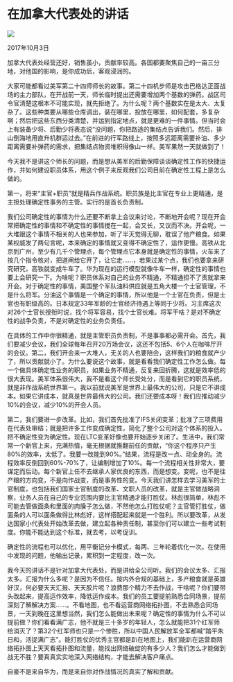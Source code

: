 # 在加拿大代表处的讲话
<img class="pv" src="https://api.visitor.plantree.me/visitor-badge/pv?namespace=plantree.me&key=renzhengfei-speeches/./docs/speeches/2017/10/在加拿大代表处的讲话.md">


2017年10月3日



加拿大代表处经营还好，销售虽小，贡献率较高。各国都要聚焦自己的一亩三分地，对他国的影响，是你成功后，客观浸润的。

大家可能都看过美军第二十四师师长的故事。第二十四机步师是攻击巴格达正面战场的主力部队，在开战前一天，师长临时提出还需要增加两个基数的弹药。战区司令官清楚这根本不可能实现，就先拒绝了。为什么呢？两个基数实在是太大、太复杂了。这些种类要从哪些仓库调出，装在哪里，投放在哪里，如何配套，多复杂啊；然后把这些东西分类清楚，并运到指定地点，就是更难的一件事情。但当时会上有装备少将、后勤少将表态说“没问题，你把路途的集结点告诉我们。然后，排山倒海地用直升机群运过去。”在前进的行军路线上，按照多远距离需要补油、多少距离需要补弹药的需求，把集结点物资堆积得像山一样。美军果然一天就做到了！

今天我不是讲这个师长的问题，而是想从美军的后勤保障谈谈确定性工作的快捷运作，并如何建设职员体系，用这个例子来反观我们公司目前在确定性工程上是怎么做的。

第一，将来“主官+职员”就是精兵作战系统。职员族是比主官在专业上更精通，是主担处理确定性事务的主管。实行的是首长负责制。

我们公司确定性的事情为什么还要不断拿上会议来讨论，不断地开会呢？现在开会常把确定性的事情和不确定性的事情搅在一起，会又长，又议而不决。开会呢，一大堆跟这个事情不相关的人也来参加，听了半天觉得无聊，耽误了他产粮食。如果某权威发了两句言呢，本来确定的事情就又变得不确定性了，运作更慢。高铁从北京到广州，至少有几千个管理点，每个管理点它本身就是确定性的事情，火车来了按几个指令核对，把道闸给它开了，让它走……，若果过某个点，我们也要拿来研究研究，高铁就变成牛车了。华为现在的运行模型就像牛车一样，确定性的事情也要上会研究一下。为啥呢？职员体系对自己的业务不精通，不精通担不了责就拿来开会。对于确定性的事情，美国整个军队油料供应就是五角大楼一个士官管理，不是什么将军。分油这个事情是一个确定的事情，所以他是一个士官在负责，但是士官也有职级高的。日本规定33年军龄的士官经济待遇上等同于少将。习主席这次对26个士官长授衔时说，找个将军容易，找个士官长难。将军干啥？是对不确定性的战争负责，不是对确定性的业务负责任。

在具体的工作中你很精通，就是主管职员负责制，不是事事都必需开会。首先，我们要减少会议，我们全球每年召开20万场会议，这还不包括5、6个人在咖啡厅开的会议。第二，我们开会来一大堆人，无关的人也要陪会，这样我们的粮食就产少了，所以贡献就小了。为什么要说这个故事，就是看看我们确定性工作怎么做。每一个做具体确定性业务的职员，如果业务不精通，反复来回折腾，这就是效率低的很大表现。美军体系很伟大，我不是看这个师长受处分，而是看到它的职员系统，就是非作战系统世界第一。我以前就说美军是世界上最伟大的公司，只是它不讲成本。如果它讲成本，就真是世界最伟大的公司。我们还要成本呀！我们应推动减少10%的会议，减少10%的开会人员。

第二，我们要进一步改革。比如，我们首先批准了IFS关闭变革；批准了三项费用在代表处审结；就是把许多工作变成确定性，简化了整个公司对这个体系的投入。把不确定性变为确定性。现在LTC变革好像也要开始逐步关闭了。生活中，我们常常一个新官上来，充满热情，毫无根据就推翻前任的贡献，“你这个程序只产生80%的效率，太低了。我要一改能到90%。”结果，流程是改一点、动全身的。流程效率反倒回到60%-70%了，让编制增加了10%。每一个流程相关性非常大，要谋定而后动。每个新官上任不去继承人家优良的东西，而是想变。变呢，也不是往产粮的方向变，不是向作战变，而是事务性的变。今天我们讲怎样去学习美军的士官制度，也包括我们国家士官制度的改革、文职人员的改革，就是主官做战略洞察，业务人员在自己的专业范围内要比主官精通才能打胜仗。林彪很简单，林彪不可能去管做面条和里面的肉臊子怎么做，不然他怎么打胜仗呢？主官管打胜仗，做面条的人可以面条做得比林彪好，这样搭配起来就是一个胜利。所以要改革，从发达国家小代表处开始改革去做，建立起各种责任制，甚至你们可以建立一些考试制度。你能不能达到这个标准，就去考，以考促训。

确定性的流程也可以优化，用平衡记分卡模式，每两、三年轮着优化一次。在使用中发现的问题，他输出记录，累积到一定程度，改一次。

我今天的讲话不是针对加拿大代表处，而是讲给全公司听。我们的会议太多、汇报太多。汇报为什么多呢？是因为不信任。按内外合规的基础上，多产粮食就是英雄好汉，何必要天天汇报、天天胶片呢？浪费那个精力不去作战，干啥呢？你们要带头改起来，提高运作效率，降低运作成本。我们的员工要提前熟悉合同场景，提前深刻了解解决方案……。不看地图，也不看运营商网络拓扑图，不去熟悉合同场景，一天到晚在这里想当然，我们怎么能做出未来呢？确定性的事情为什么不可以提前做？你们看看满广志，他不就是三十多岁的年轻人，怎么就能把31个红军师给消灭了？第32个红军师也只是一个惨胜，所以中国人民解放军全军都喊“踏平朱日和，活捉满广志”。能打胜仗的优秀主官都是趴在地图上，我们能趴在运营商网络拓扑图上天天看拓扑图和流量，能找出网络破绽的有多少人？我们怎么才能做到战无不胜？要真真实实地深入网络结构，才能去解决客户痛点。

自豪不是来自华为，而是来自你对作战情况的真实了解和贡献。
